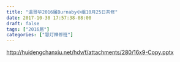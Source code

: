 ```yaml
---
title: "温哥华2016届Burnaby小组10月25日共修"
date: 2017-10-30 17:57:38-08:00
draft: false
tags: ["2016届"]
categories: ["慧灯禅修班"]
---
```

http://huidengchanxiu.net/hdv/f/attachments/280/16x9-Copy.pptx
